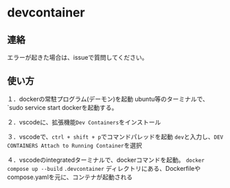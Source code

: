 # devcontainer

## 連絡
エラーが起きた場合は、issueで質問してください。

## 使い方

１．dockerの常駐プログラム(デーモン)を起動
ubuntu等のターミナルで、`sudo service start dockerを起動する。

２．vscodeに、拡張機能`Dev Containers`をインストール

３．vscodeで、`ctrl + shift + p`でコマンドパレッドを起動
`dev`と入力し、`DEV CONTAINERS Attach to Running Container`を選択

４．vscodeのintegratedターミナルで、dockerコマンドを起動。
`docker compose up --build`
`.devcontainer` ディレクトリにある、Dockerfileやcompose.yamlを元に、コンテナが起動される




